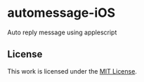 # automessage-iOS

Auto reply message using applescript

## License

This work is licensed under the [MIT License](https://github.com/junian/automessage-iOS/blob/master/LICENSE).
